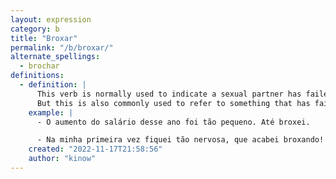 ```yaml
---
layout: expression
category: b
title: "Broxar"
permalink: "/b/broxar/"
alternate_spellings:
  - brochar
definitions:
  - definition: |
      This verb is normally used to indicate a sexual partner has failed to perform his or her part.
      But this is also commonly used to refer to something that has failed, or that is demotivating.
    example: |
      - O aumento do salário desse ano foi tão pequeno. Até broxei.

      - Na minha primeira vez fiquei tão nervosa, que acabei broxando!
    created: "2022-11-17T21:58:56"
    author: "kinow"
---
```

